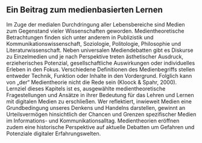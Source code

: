 <!-- filename: 00_Medientheorien.md -->
<!-- title: Medientheorien -->

<!-- tags: #medientheorie,#theorieforschung,#spezial -->
<!-- authors: Stefanie Panke -->

## Ein Beitrag zum medienbasierten Lernen

Im Zuge der medialen Durchdringung aller Lebensbereiche sind Medien zum Gegenstand vieler Wissenschaften geworden. Medientheoretische Betrachtungen finden sich unter anderem in Publizistik und Kommunikationswissenschaft, Soziologie, Politologie, Philosophie und Literaturwissenschaft. Neben universalen Mediendebatten gibt es Diskurse zu Einzelmedien und je nach Perspektive treten ästhetischer Ausdruck, erzieherisches Potenzial, gesellschaftliche Auswirkungen oder individuelles Erleben in den Fokus. Verschiedene Definitionen des Medienbegriffs stellen entweder Technik, Funktion oder Inhalte in den Vordergrund. Folglich kann von „der“ Medientheorie nicht die Rede sein (Kloock & Spahr, 2000). Lernziel dieses Kapitels ist es, ausgewählte medientheoretische Fragestellungen und Ansätze in ihrer Bedeutung für das Lehren und Lernen mit digitalen Medien zu erschließen. Wer reflektiert, inwieweit Medien eine Grundbedingung unseres Denkens und Handelns darstellen, gewinnt an Urteilsvermögen hinsichtlich der Chancen und Grenzen spezifischer Medien im Informations- und Kommunikationsalltag. Medientheorien eröffnen zudem eine historische Perspektive auf aktuelle Debatten um Gefahren und Potenziale digitaler Erfahrungswelten.

